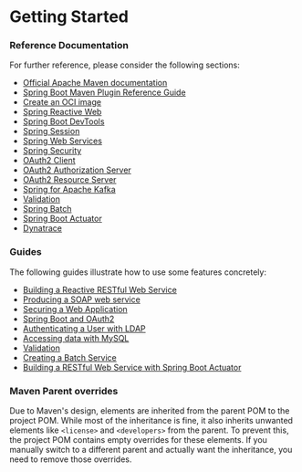 # Getting Started

### Reference Documentation
For further reference, please consider the following sections:

* [Official Apache Maven documentation](https://maven.apache.org/guides/index.html)
* [Spring Boot Maven Plugin Reference Guide](https://docs.spring.io/spring-boot/3.5.0-M3/maven-plugin)
* [Create an OCI image](https://docs.spring.io/spring-boot/3.5.0-M3/maven-plugin/build-image.html)
* [Spring Reactive Web](https://docs.spring.io/spring-boot/3.5.0-M3/reference/web/reactive.html)
* [Spring Boot DevTools](https://docs.spring.io/spring-boot/3.5.0-M3/reference/using/devtools.html)
* [Spring Session](https://docs.spring.io/spring-session/reference/)
* [Spring Web Services](https://docs.spring.io/spring-boot/3.5.0-M3/reference/io/webservices.html)
* [Spring Security](https://docs.spring.io/spring-boot/3.5.0-M3/reference/web/spring-security.html)
* [OAuth2 Client](https://docs.spring.io/spring-boot/3.5.0-M3/reference/web/spring-security.html#web.security.oauth2.client)
* [OAuth2 Authorization Server](https://docs.spring.io/spring-boot/3.5.0-M3/reference/web/spring-security.html#web.security.oauth2.authorization-server)
* [OAuth2 Resource Server](https://docs.spring.io/spring-boot/3.5.0-M3/reference/web/spring-security.html#web.security.oauth2.server)
* [Spring for Apache Kafka](https://docs.spring.io/spring-boot/3.5.0-M3/reference/messaging/kafka.html)
* [Validation](https://docs.spring.io/spring-boot/3.5.0-M3/reference/io/validation.html)
* [Spring Batch](https://docs.spring.io/spring-boot/3.5.0-M3/how-to/batch.html)
* [Spring Boot Actuator](https://docs.spring.io/spring-boot/3.5.0-M3/reference/actuator/index.html)
* [Dynatrace](https://docs.spring.io/spring-boot/3.5.0-M3/reference/actuator/metrics.html#actuator.metrics.export.dynatrace)

### Guides
The following guides illustrate how to use some features concretely:

* [Building a Reactive RESTful Web Service](https://spring.io/guides/gs/reactive-rest-service/)
* [Producing a SOAP web service](https://spring.io/guides/gs/producing-web-service/)
* [Securing a Web Application](https://spring.io/guides/gs/securing-web/)
* [Spring Boot and OAuth2](https://spring.io/guides/tutorials/spring-boot-oauth2/)
* [Authenticating a User with LDAP](https://spring.io/guides/gs/authenticating-ldap/)
* [Accessing data with MySQL](https://spring.io/guides/gs/accessing-data-mysql/)
* [Validation](https://spring.io/guides/gs/validating-form-input/)
* [Creating a Batch Service](https://spring.io/guides/gs/batch-processing/)
* [Building a RESTful Web Service with Spring Boot Actuator](https://spring.io/guides/gs/actuator-service/)

### Maven Parent overrides

Due to Maven's design, elements are inherited from the parent POM to the project POM.
While most of the inheritance is fine, it also inherits unwanted elements like `<license>` and `<developers>` from the parent.
To prevent this, the project POM contains empty overrides for these elements.
If you manually switch to a different parent and actually want the inheritance, you need to remove those overrides.

